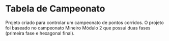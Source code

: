 # Tabela de Campeonato

Projeto criado para controlar um campeonato de pontos corridos. O projeto foi baseado no campeonato Mineiro Módulo 2 que possui duas fases (primeira fase e hexagonal final).
